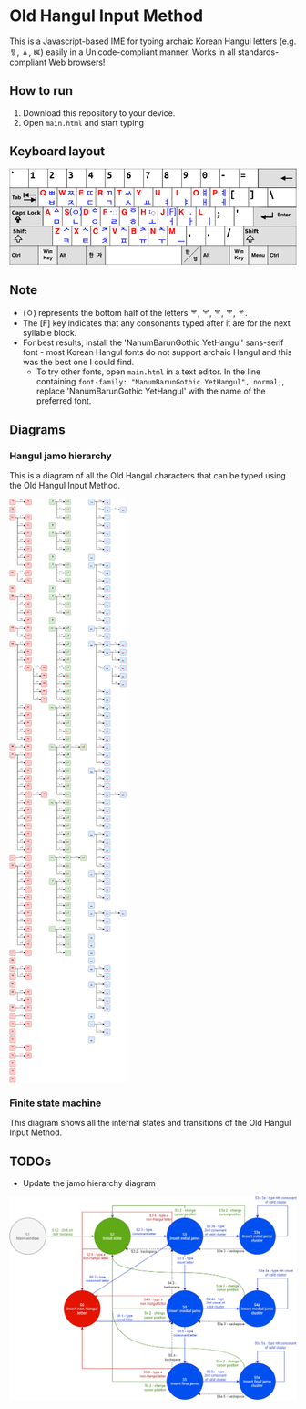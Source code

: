 # Old Hangul Input Method

This is a Javascript-based IME for typing archaic Korean Hangul letters (e.g. ㅸ, ㅿ, ㅵ) easily in a Unicode-compliant manner. Works in all standards-compliant Web browsers!

## How to run

1. Download this repository to your device.
2. Open `main.html` and start typing

## Keyboard layout

![Old Hangul IME keyboard layout](KB_OldHangul.png)

## Note

* (ㅇ) represents the bottom half of the letters ᄛ, ᄝ, ᄫ, ᄬ, ᅗ.
* The [F] key indicates that any consonants typed after it are for the next syllable block.
* For best results, install the 'NanumBarunGothic YetHangul' sans-serif font - most Korean Hangul fonts do not support archaic Hangul and this was the best one I could find.
  * To try other fonts, open `main.html` in a text editor. In the line containing `font-family: "NanumBarunGothic YetHangul", normal;`, replace 'NanumBarunGothic YetHangul' with the name of the preferred font.

## Diagrams

### Hangul jamo hierarchy

This is a diagram of all the Old Hangul characters that can be typed using the Old Hangul Input Method.

![Hangul jamo hierarchy diagram](HangulJamoHierarchyDiagram.png)

### Finite state machine

This diagram shows all the internal states and transitions of the Old Hangul Input Method.

## TODOs

* Update the jamo hierarchy diagram

![OldHangulIME_FSM](OldHangulIME_FSM.png)

